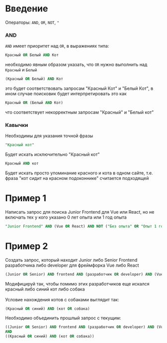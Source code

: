 # Введение
Операторы: `AND`, `OR`, `NOT`, `"`

### AND

`AND` имеет приоритет над `OR`, в выражениях типа:
```sql
Красный OR Белый AND Кот
```
необходимо явным образом указать, что `OR` нужно выполнить над `Красный` и `Белый`
```sql
(Красный OR Белый) AND Кот
```
это будет соответствовать запросам "Красный Кот" и "Белый Кот", в ином случае поисковик будет интерпретировать это как
```sql
Красный OR (Белый AND Кот)
```
что соответствует некорректным запросам "Красный" и "Белый кот"

### Кавычки

Необходимы для указания точной фразы

```sql
"Красный кот"
```
Будет искать исключительно "Красный кот"

```sql
Красный AND кот
```
Будет искать просто упоминание красного и кота в одном сайте, т.е. фраза "кот сидит на красном подоконнике" считается подходящей

# Пример 1
Написать запрос для поиска Junior Frontend для Vue или React, но не включать тех у кого указано 0 лет опыта или 1 год опыта
```sql
"Junior Frontend" AND (Vue OR React) AND NOT ("Без опыта" OR "Опыт 1 год")
```

# Пример 2
Создать запрос, который находит Junior либо Senior Frontend разработчика либо developer для фреймфорка Vue либо React
```sql
(Junior OR Senior) AND frontend AND (разработчик OR developer) AND (Vue OR React)
```
Модифицируй так, чтобы помимо этих разработчиков еще искался красный либо синий кот либо собака\
\
Условие нахождения котов с собаками выглядит так:
```sql
(Красный OR синий) AND (кот OR собака)
```
Необходимо объединить прошлый запрос с текущим:
```sql
((Junior OR Senior) AND frontend AND (разработчик OR developer) AND (Vue OR React))
AND
((Красный OR синий) AND (кот OR собака))
```
